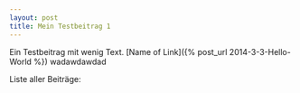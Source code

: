 ```yaml
---
layout: post
title: Mein Testbeitrag 1
---
```


Ein Testbeitrag mit wenig Text. [Name of Link]({% post_url 2014-3-3-Hello-World %}) wadawdawdad

Liste aller Beiträge:

